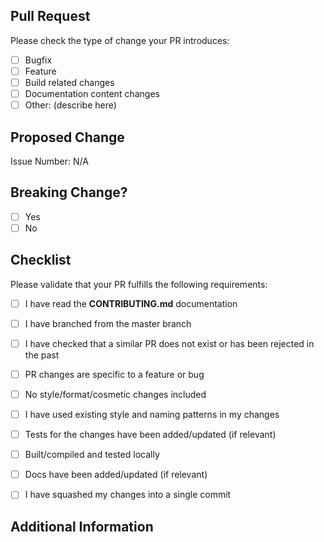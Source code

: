 ## Pull Request 

Please check the type of change your PR introduces:
- [ ] Bugfix
- [ ] Feature
- [ ] Build related changes
- [ ] Documentation content changes
- [ ] Other: (describe here) 
  
## Proposed Change
<!-- Explain your change, its motivation, compare previous and new behaviour and link to issue, if exists -->
Issue Number: N/A

<!-- Write your answer here -->

## Breaking Change?

- [ ] Yes
- [ ] No

<!-- If this introduces a breaking change, please describe the impact and migration path for existing applications here -->

## Checklist

Please validate that your PR fulfills the following requirements:
- [ ] I have read the **CONTRIBUTING.md** documentation
- [ ] I have branched from the master branch
- [ ] I have checked that a similar PR does not exist or has been rejected in the past
- [ ] PR changes are specific to a feature or bug
- [ ] No style/format/cosmetic changes included
- [ ] I have used existing style and naming patterns in my changes
- [ ] Tests for the changes have been added/updated (if relevant)
- [ ] Built/compiled and tested locally
- [ ] Docs have been added/updated (if relevant)
- [ ] I have squashed my changes into a single commit


## Additional Information
<!-- Any other information that is important to this PR such as screenshots of how the feature/bug looked before and after the change. -->